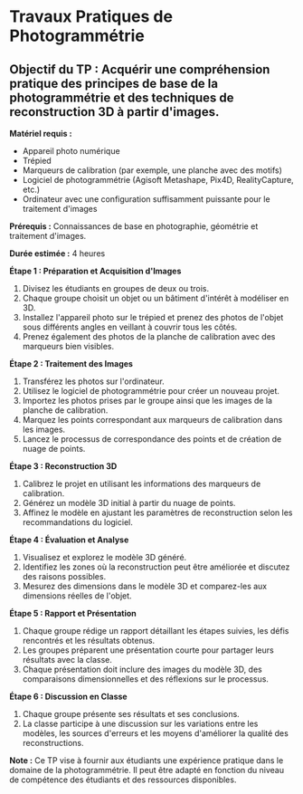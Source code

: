 # **Travaux Pratiques de Photogrammétrie**

## **Objectif du TP :** Acquérir une compréhension pratique des principes de base de la photogrammétrie et des techniques de reconstruction 3D à partir d'images.

**Matériel requis :**

- Appareil photo numérique
- Trépied
- Marqueurs de calibration (par exemple, une planche avec des motifs)
- Logiciel de photogrammétrie (Agisoft Metashape, Pix4D, RealityCapture, etc.)
- Ordinateur avec une configuration suffisamment puissante pour le traitement d'images

**Prérequis :** Connaissances de base en photographie, géométrie et traitement d'images.

**Durée estimée :** 4 heures

**Étape 1 : Préparation et Acquisition d'Images**
1. Divisez les étudiants en groupes de deux ou trois.
2. Chaque groupe choisit un objet ou un bâtiment d'intérêt à modéliser en 3D.
3. Installez l'appareil photo sur le trépied et prenez des photos de l'objet sous différents angles en veillant à couvrir tous les côtés.
4. Prenez également des photos de la planche de calibration avec des marqueurs bien visibles.

**Étape 2 : Traitement des Images**
1. Transférez les photos sur l'ordinateur.
2. Utilisez le logiciel de photogrammétrie pour créer un nouveau projet.
3. Importez les photos prises par le groupe ainsi que les images de la planche de calibration.
4. Marquez les points correspondant aux marqueurs de calibration dans les images.
5. Lancez le processus de correspondance des points et de création de nuage de points.

**Étape 3 : Reconstruction 3D**
1. Calibrez le projet en utilisant les informations des marqueurs de calibration.
2. Générez un modèle 3D initial à partir du nuage de points.
3. Affinez le modèle en ajustant les paramètres de reconstruction selon les recommandations du logiciel.

**Étape 4 : Évaluation et Analyse**
1. Visualisez et explorez le modèle 3D généré.
2. Identifiez les zones où la reconstruction peut être améliorée et discutez des raisons possibles.
3. Mesurez des dimensions dans le modèle 3D et comparez-les aux dimensions réelles de l'objet.

**Étape 5 : Rapport et Présentation**
1. Chaque groupe rédige un rapport détaillant les étapes suivies, les défis rencontrés et les résultats obtenus.
2. Les groupes préparent une présentation courte pour partager leurs résultats avec la classe.
3. Chaque présentation doit inclure des images du modèle 3D, des comparaisons dimensionnelles et des réflexions sur le processus.

**Étape 6 : Discussion en Classe**
1. Chaque groupe présente ses résultats et ses conclusions.
2. La classe participe à une discussion sur les variations entre les modèles, les sources d'erreurs et les moyens d'améliorer la qualité des reconstructions.

**Note :** Ce TP vise à fournir aux étudiants une expérience pratique dans le domaine de la photogrammétrie. Il peut être adapté en fonction du niveau de compétence des étudiants et des ressources disponibles.